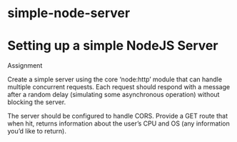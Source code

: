 # simple-node-server
# Setting up a simple NodeJS Server


Assignment

Create a simple server using the core ‘node:http’ module that can handle multiple concurrent requests. Each request should respond with a message after a random delay (simulating some asynchronous operation) without blocking the server.
 

The server should be configured to handle CORS.
Provide a GET route that when hit, returns information about the user’s CPU and OS (any information you’d like to return).
